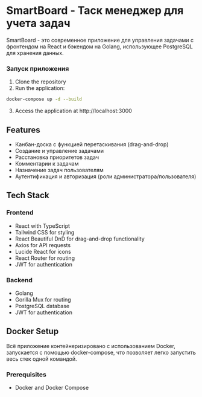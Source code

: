 # SmartBoard - Таск менеджер для учета задач

SmartBoard - это современное приложение для управления задачами с фронтендом на React и бэкендом на Golang, использующее PostgreSQL для хранения данных.

### Запуск приложения

1. Clone the repository
2. Run the application:
```bash
docker-compose up -d --build
```
3. Access the application at http://localhost:3000

## Features

- Канбан-доска с функцией перетаскивания (drag-and-drop)
- Создание и управление задачами
- Расстановка приоритетов задач
- Комментарии к задачам
- Назначение задач пользователям
- Аутентификация и авторизация (роли администратора/пользователя)

## Tech Stack

### Frontend
- React with TypeScript
- Tailwind CSS for styling
- React Beautiful DnD for drag-and-drop functionality
- Axios for API requests
- Lucide React for icons
- React Router for routing
- JWT for authentication

### Backend
- Golang
- Gorilla Mux for routing
- PostgreSQL database
- JWT for authentication

## Docker Setup

Всё приложение контейнеризировано с использованием Docker, запускается с помощью docker-compose, что позволяет легко запустить весь стек одной командой.

### Prerequisites
- Docker and Docker Compose

